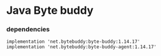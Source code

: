 # Java Byte buddy

### dependencies

    implementation 'net.bytebuddy:byte-buddy:1.14.17'
    implementation 'net.bytebuddy:byte-buddy-agent:1.14.17'


